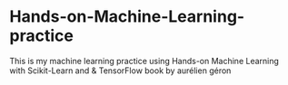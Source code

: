 # Hands-on-Machine-Learning-practice
This is my machine learning practice using Hands-on Machine Learning with Scikit-Learn and &amp; TensorFlow book by aurélien géron
